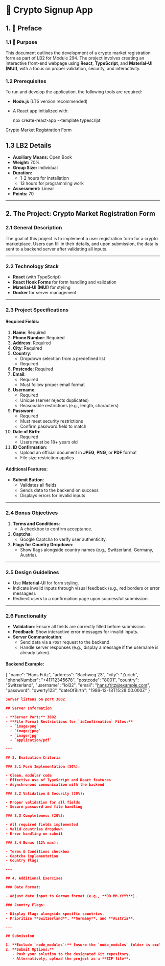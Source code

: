 # 🚀 Crypto Signup App

## 1. 📝 Preface

### 1.1 🎯 Purpose  
This document outlines the development of a crypto market registration form as part of LB2 for Module 294. The project involves creating an interactive front-end webpage using **React**, **TypeScript**, and **Material-UI (MUI)**, with a focus on proper validation, security, and interactivity.

### 1.2 Prerequisites
To run and develop the application, the following tools are required:
- **Node.js** (LTS version recommended)
- A React app initialized with:  

  npx create-react-app --template typescript

Crypto Market Registration Form

## 1.3 LB2 Details

- **Auxiliary Means:** Open Book  
- **Weight:** 70%  
- **Group Size:** Individual  
- **Duration:**  
  - 1-2 hours for installation  
  - 13 hours for programming work  
- **Assessment:** Linear  
- **Points:** 70  

---

## 2. The Project: Crypto Market Registration Form

### 2.1 General Description
The goal of this project is to implement a user registration form for a crypto marketplace. Users can fill in their details, and upon submission, the data is sent to a backend server after validating all inputs.

---

### 2.2 Technology Stack

- **React** (with TypeScript)  
- **React Hook Forms** for form handling and validation  
- **Material-UI (MUI)** for styling  
- **Docker** for server management  

---

### 2.3 Project Specifications

#### Required Fields:

1. **Name**: Required  
2. **Phone Number**: Required  
3. **Address**: Required  
4. **City**: Required  
5. **Country**:  
   - Dropdown selection from a predefined list  
   - Required  
6. **Postcode**: Required  
7. **Email**:  
   - Required  
   - Must follow proper email format  
8. **Username**:  
   - Required  
   - Unique (server rejects duplicates)  
   - Reasonable restrictions (e.g., length, characters)  
9. **Password**:  
   - Required  
   - Must meet security restrictions  
   - Confirm password field to match  
10. **Date of Birth**:  
    - Required  
    - Users must be 18+ years old  
11. **ID Confirmation**:  
    - Upload an official document in **JPEG**, **PNG**, or **PDF** format  
    - File size restriction applies  

#### Additional Features:

- **Submit Button**:  
  - Validates all fields  
  - Sends data to the backend on success  
  - Displays errors for invalid inputs  

---

### 2.4 Bonus Objectives

1. **Terms and Conditions**:  
   - A checkbox to confirm acceptance.  
2. **Captcha**:  
   - Google Captcha to verify user authenticity.  
3. **Flags for Country Dropdown**:  
   - Show flags alongside country names (e.g., Switzerland, Germany, Austria).  

---

### 2.5 Design Guidelines

- Use **Material-UI** for form styling.  
- Indicate invalid inputs through visual feedback (e.g., red borders or error messages).  
- Redirect users to a confirmation page upon successful submission.  

---

### 2.6 Functionality

- **Validation**: Ensure all fields are correctly filled before submission.  
- **Feedback**: Show interactive error messages for invalid inputs.  
- **Server Communication**:  
  - Send data via a `POST` request to the backend.  
  - Handle server responses (e.g., display a message if the username is already taken).  

#### Backend Example:


{
  "name": "Hans Fritz",
  "address": "Bachweg 23",
  "city": "Zurich",
  "phoneNumber": "+41712345678",
  "postcode": "8001",
  "country": "Switzerland",
  "username": "lol32",
  "email": "hans.fritz@example.com",
  "password": "qwerty123",
  "dateOfBirth": "1986-12-18T15:28:00.000Z"
}

```json
Server listens on port 3002.

## Server Information

- **Server Port:** 3002  
- **File Format Restrictions for `idConfirmation` Files:**  
  - `image/png`  
  - `image/jpeg`  
  - `image/jpg`  
  - `application/pdf`  

---

## 3. Evaluation Criteria

### 3.1 Form Implementation (50%):

- Clean, modular code  
- Effective use of TypeScript and React features  
- Asynchronous communication with the backend  

### 3.2 Validation & Security (30%):

- Proper validation for all fields  
- Secure password and file handling  

### 3.3 Completeness (20%):

- All required fields implemented  
- Valid countries dropdown  
- Error handling on submit  

### 3.4 Bonus (12% max):

- Terms & Conditions checkbox  
- Captcha implementation  
- Country flags  

---

## 4. Additional Exercises

### Date Format:

- Adjust date input to German format (e.g., **DD.MM.YYYY**).  

### Country Flags:

- Display flags alongside specific countries.  
- Prioritize **Switzerland**, **Germany**, and **Austria**.  

---

## Submission

1. **Exclude `node_modules`:** Ensure the `node_modules` folder is excluded, for example, using `.gitignore`.  
2. **Submit Options:**  
   - Push your solution to the designated Git repository.  
   - Alternatively, upload the project as a **ZIP file**.  
